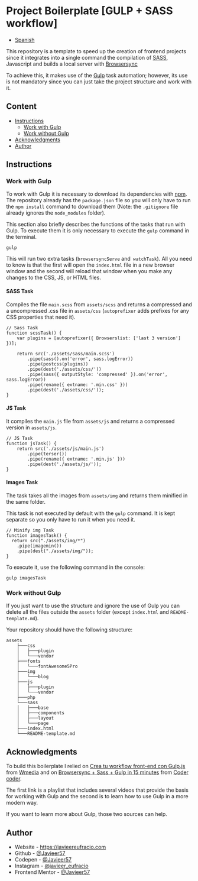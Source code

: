 # Project Boilerplate [GULP + SASS workflow]

-   [Spanish](./README.es.md)

This repository is a template to speed up the creation of frontend projects since it integrates into a single command the compilation of [SASS](https://sass-lang.com/), Javascript and builds a local server with [Browsersync](https://browsersync.io/)

To achieve this, it makes use of the [Gulp](https://gulpjs.com/) task automation; however, its use is not mandatory since you can just take the project structure and work with it.

## Content

-   [Instructions](#instructions)
    -   [Work with Gulp](#work-with-gulp)
    -   [Work without Gulp](#work-without-gulp)
-   [Acknowledgments](#acknowledgments)
-   [Author](#author)

## Instructions

### Work with Gulp

To work with Gulp it is necessary to download its dependencies with [npm](https://www.npmjs.com/). The repository already has the `package.json` file so you will only have to run the `npm install` command to download them (Note: the `.gitignore` file already ignores the `node_modules` folder).

This section also briefly describes the functions of the tasks that run with Gulp. To execute them it is only necessary to execute the `gulp` command in the terminal.

```
gulp
```

This will run two extra tasks (`browsersyncServe` and` watchTask`). All you need to know is that the first will open the `index.html` file in a new browser window and the second will reload that window when you make any changes to the CSS, JS, or HTML files.

#### SASS Task

Compiles the file `main.scss` from `assets/scss` and returns a compressed and a uncompressed .css file in `assets/css` (`autoprefixer` adds prefixes for any CSS properties that need it).

```JS
// Sass Task
function scssTask() {
	var plugins = [autoprefixer({ Browserslist: ['last 3 version'] })];

	return src('./assets/sass/main.scss')
		.pipe(sass().on('error', sass.logError))
		.pipe(postcss(plugins))
		.pipe(dest('./assets/css/'))
		.pipe(sass({ outputStyle: 'compressed' }).on('error', sass.logError))
		.pipe(rename({ extname: '.min.css' }))
		.pipe(dest('./assets/css/'));
}
```

#### JS Task

It compiles the `main.js` file from `assets/js` and returns a compressed version in `assets/js`.

```JS
// JS Task
function jsTask() {
	return src('./assets/js/main.js')
		.pipe(terser())
		.pipe(rename({ extname: '.min.js' }))
		.pipe(dest('./assets/js/'));
}
```

#### Images Task

The task takes all the images from `assets/img` and returns them minified in the same folder.

This task is not executed by default with the `gulp` command. It is kept separate so you only have to run it when you need it.

```JS
// Minify img Task
function imagesTask() {
  return src("./assets/img/*")
    .pipe(imagemin())
    .pipe(dest("./assets/img/"));
}
```

To execute it, use the following command in the console:

```
gulp imagesTask
```

### Work without Gulp

If you just want to use the structure and ignore the use of Gulp you can delete all the files outside the `assets` folder (except `index.html` and `README-template.md`).

Your repository should have the following structure:

```
assets
    ├───css
    │   ├───plugin
    │   └───vendor
    ├───fonts
    │   └───fontAwesome5Pro
    ├───img
    │   └───blog
    ├───js
    │   ├───plugin
    │   └───vendor
    ├───php
    └───sass
    │   ├───base
    │   ├───components
    │   ├───layout
    │   └───page
    ├───index.html
    └───README-template.md
```

## Acknowledgments

To build this boilerplate I relied on [Crea tu workflow front-end con Gulp.js](https://youtube.com/playlist?list=PLM-Y_YQmMEqBscmoT5y_W91oUnr_D4ulf) from [Wmedia](https://www.youtube.com/c/juanwmedia) and on [Browsersync + Sass + Gulp in 15 minutes](https://youtu.be/q0E1hbcj-NI) from [Coder coder](https://www.youtube.com/c/TheCoderCoder).

The first link is a playlist that includes several videos that provide the basis for working with Gulp and the second is to learn how to use Gulp in a more modern way.

If you want to learn more about Gulp, those two sources can help.

## Author

-   Website - https://javieereufracio.com
-   Github - [@Javieer57](https://github.com/Javieer57)
-   Codepen - [@Javieer57](https://codepen.io/Javieer57)
-   Instagram - [@javieer_eufracio](https://www.instagram.com/javieer_wd/)
-   Frontend Mentor - [@Javieer57](https://www.frontendmentor.io/profile/Javieer57)
